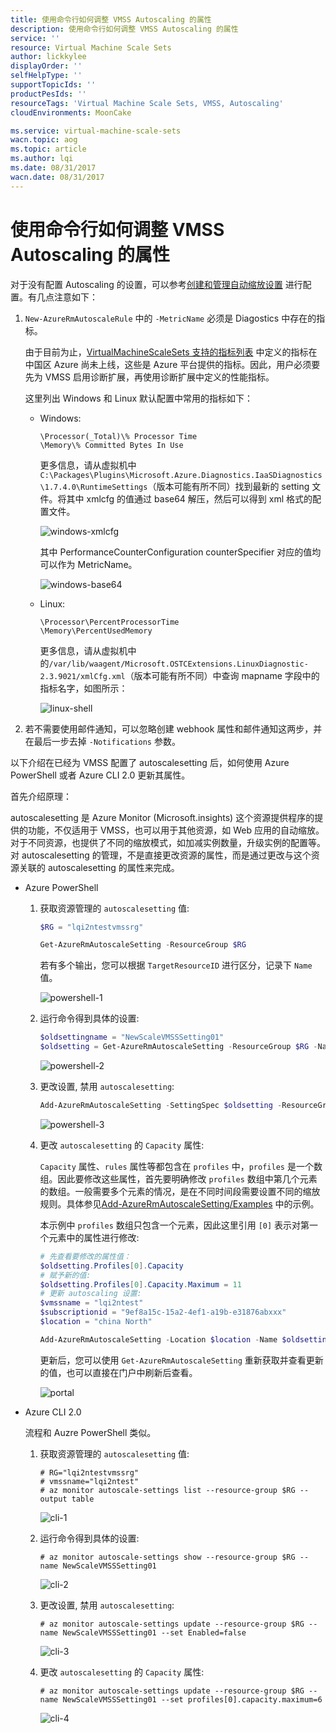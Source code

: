 ```yaml
---
title: 使用命令行如何调整 VMSS Autoscaling 的属性
description: 使用命令行如何调整 VMSS Autoscaling 的属性
service: ''
resource: Virtual Machine Scale Sets
author: lickkylee
displayOrder: ''
selfHelpType: ''
supportTopicIds: ''
productPesIds: ''
resourceTags: 'Virtual Machine Scale Sets, VMSS, Autoscaling'
cloudEnvironments: MoonCake

ms.service: virtual-machine-scale-sets
wacn.topic: aog
ms.topic: article
ms.author: lqi
ms.date: 08/31/2017
wacn.date: 08/31/2017
---
```

# 使用命令行如何调整 VMSS Autoscaling 的属性

对于没有配置 Autoscaling 的设置，可以参考[创建和管理自动缩放设置](https://docs.azure.cn/zh-cn/monitoring-and-diagnostics/insights-powershell-samples#create-and-manage-autoscale-settings) 进行配置。有几点注意如下：

1.	`New-AzureRmAutoscaleRule` 中的 `-MetricName` 必须是 Diagostics 中存在的指标。

    由于目前为止，[VirtualMachineScaleSets 支持的指标列表](https://docs.microsoft.com/zh-cn/azure/monitoring-and-diagnostics/monitoring-supported-metrics#microsoftcomputevirtualmachinescalesets) 中定义的指标在中国区 Azure 尚未上线，这些是 Azure 平台提供的指标。因此，用户必须要先为 VMSS 启用诊断扩展，再使用诊断扩展中定义的性能指标。

    这里列出 Windows 和 Linux 默认配置中常用的指标如下：

    - Windows:

        ```
        \Processor(_Total)\% Processor Time
        \Memory\% Committed Bytes In Use 
        ```

        更多信息，请从虚拟机中`C:\Packages\Plugins\Microsoft.Azure.Diagnostics.IaaSDiagnostics\1.7.4.0\RuntimeSettings`（版本可能有所不同）找到最新的 setting 文件。将其中 xmlcfg 的值通过 base64 解压，然后可以得到 xml 格式的配置文件。

        ![windows-xmlcfg](media/aog-virtual-machine-scale-sets-howto-set-autoscaling-properties-with-command/windows-xmlcfg.png)

        其中 PerformanceCounterConfiguration counterSpecifier 对应的值均可以作为 MetricName。

        ![windows-base64](media/aog-virtual-machine-scale-sets-howto-set-autoscaling-properties-with-command/windows-base64.png)

    - Linux: 

        ```
        \Processor\PercentProcessorTime
        \Memory\PercentUsedMemory
        ```

        更多信息，请从虚拟机中的`/var/lib/waagent/Microsoft.OSTCExtensions.LinuxDiagnostic-2.3.9021/xmlCfg.xml`（版本可能有所不同）中查询 mapname 字段中的指标名字，如图所示：

        ![linux-shell](media/aog-virtual-machine-scale-sets-howto-set-autoscaling-properties-with-command/linux-shell.png)

2.	若不需要使用邮件通知，可以忽略创建 webhook 属性和邮件通知这两步，并在最后一步去掉 `-Notifications` 参数。

以下介绍在已经为 VMSS 配置了 autoscalesetting 后，如何使用 Azure PowerShell 或者 Azure CLI 2.0 更新其属性。

首先介绍原理：

autoscalesetting 是 Azure Monitor (Microsoft.insights) 这个资源提供程序的提供的功能，不仅适用于 VMSS，也可以用于其他资源，如 Web 应用的自动缩放。对于不同资源，也提供了不同的缩放模式，如加减实例数量，升级实例的配置等。对 autoscalesetting 的管理，不是直接更改资源的属性，而是通过更改与这个资源关联的 autoscalesetting 的属性来完成。

- Azure PowerShell

    1. 获取资源管理的 `autoscalesetting` 值:

        ```PowerShell
        $RG = "lqi2ntestvmssrg"

        Get-AzureRmAutoscaleSetting -ResourceGroup $RG 
        ```

        若有多个输出，您可以根据 `TargetResourceID` 进行区分，记录下 `Name` 值。

        ![powershell-1](media/aog-virtual-machine-scale-sets-howto-set-autoscaling-properties-with-command/powershell-1.png)

    2. 运行命令得到具体的设置:

        ```PowerShell
        $oldsettingname = "NewScaleVMSSSetting01"
        $oldsetting = Get-AzureRmAutoscaleSetting -ResourceGroup $RG -Name $oldsettingname 
        ```

        ![powershell-2](media/aog-virtual-machine-scale-sets-howto-set-autoscaling-properties-with-command/powershell-2.png)

    3. 更改设置, 禁用 `autoscalesetting`:

        ```PowerShell
        Add-AzureRmAutoscaleSetting -SettingSpec $oldsetting -ResourceGroup $RG -DisableSetting 
        ```

        ![powershell-3](media/aog-virtual-machine-scale-sets-howto-set-autoscaling-properties-with-command/powershell-3.png)

    4. 更改 `autoscalesetting` 的 `Capacity` 属性:

        `Capacity` 属性、`rules` 属性等都包含在 `profiles` 中，`profiles` 是一个数组。因此要修改这些属性，首先要明确修改 `profiles` 数组中第几个元素的数组。一般需要多个元素的情况，是在不同时间段需要设置不同的缩放规则。具体参见[Add-AzureRmAutoscaleSetting/Examples](https://docs.microsoft.com/en-us/powershell/module/azurerm.insights/add-azurermautoscalesetting?view=azurermps-4.2.0) 中的示例。

        本示例中 `profiles` 数组只包含一个元素，因此这里引用 `[0]` 表示对第一个元素中的属性进行修改:

        ```PowerShell
        # 先查看要修改的属性值：
        $oldsetting.Profiles[0].Capacity
        # 赋予新的值:
        $oldsetting.Profiles[0].Capacity.Maximum = 11
        # 更新 autoscaling 设置:
        $vmssname = "lqi2ntest"
        $subscriptionid = "9ef8a15c-15a2-4ef1-a19b-e31876abxxx"
        $location = "china North"

        Add-AzureRmAutoscaleSetting -Location $location -Name $oldsettingname -ResourceGroup $RG -TargetResourceId /subscriptions/$subscriptionid/resourceGroups/$RG/providers/Microsoft.Compute/virtualMachineScaleSets/$vmssname -AutoscaleProfiles $oldsetting.Profiles
        ``` 

        更新后，您可以使用 `Get-AzureRmAutoscaleSetting` 重新获取并查看更新的值，也可以直接在门户中刷新后查看。

        ![portal](media/aog-virtual-machine-scale-sets-howto-set-autoscaling-properties-with-command/portal.png)

- Azure CLI 2.0

    流程和 Auzre PowerShell 类似。

    1. 获取资源管理的 `autoscalesetting` 值:

        ```
        # RG="lqi2ntestvmssrg"
        # vmssname="lqi2ntest"
        # az monitor autoscale-settings list --resource-group $RG --output table
        ```

        ![cli-1](media/aog-virtual-machine-scale-sets-howto-set-autoscaling-properties-with-command/cli-1.png)

    2. 运行命令得到具体的设置:

        ```
        # az monitor autoscale-settings show --resource-group $RG --name NewScaleVMSSSetting01
        ```

        ![cli-2](media/aog-virtual-machine-scale-sets-howto-set-autoscaling-properties-with-command/cli-2.png)

    3. 更改设置, 禁用 `autoscalesetting`:

        ```
        # az monitor autoscale-settings update --resource-group $RG --name NewScaleVMSSSetting01 --set Enabled=false
        ```
        
        ![cli-3](media/aog-virtual-machine-scale-sets-howto-set-autoscaling-properties-with-command/cli-3.png)

    4. 更改 `autoscalesetting` 的 `Capacity` 属性:

        ```
        # az monitor autoscale-settings update --resource-group $RG --name NewScaleVMSSSetting01 --set profiles[0].capacity.maximum=6
        ```

        ![cli-4](media/aog-virtual-machine-scale-sets-howto-set-autoscaling-properties-with-command/cli-4.png)